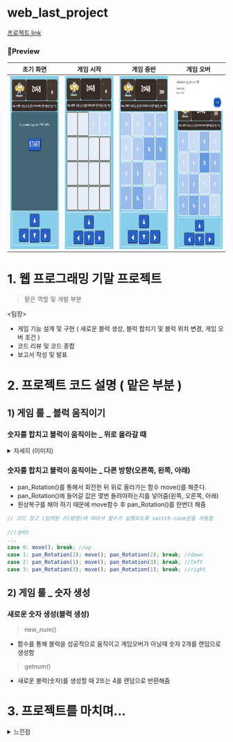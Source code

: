 # web_last_project
<a href="https://redbuttonking.github.io/web_last_project/"> 프로젝트 link </a>


### 🔭Preview
|초기 화면|게임 시작|게임 중반|게임 오버|
|:--:|:--:|:--:|:--:|
|<img src="img1.jpg" height = "400" width="300">|<img src="img2.jpg" height = "400" width="300">|<img src="img3.jpg" height = "400" width="300">|<img src="img4.jpg" height = "400" width="300">|

# 1. 웹 프로그래밍 기말 프로젝트

> 맡은 역할 및 개발 부분

<팀장>
- 게임 기능 설계 및 구현 ( 새로운 블럭 생성,  블럭 합치기 및 블럭 위치 변경, 게임 오버 조건 ) 
- 코드 리뷰 및 코드 종합
- 보고서 작성 및 발표

# 2. 프로젝트 코드 설명 ( 맡은 부분 )

## 1) 게임 룰 _ 블럭 움직이기

### 숫자를 합치고 블럭이 움직이는 _ 위로 올라갈 때

<details>
  
<summary> 자세히 (이미지) </summary>

|1|2|
|:--:|:--:|
|<img src="2048_위로_올리는_함수001.jpg" width="600">|<img src="2048_위로_올리는_함수002.jpg" width="600">|

- 마찬가지로 오른쪽, 왼쪽, 아래로 가는 로직은 행렬을 조건에 맞게 회전한 뒤 올리면 됨(그리고 다시 원상 복귀 회전)

</details>


### 숫자를 합치고 블럭이 움직이는 _ 다른 방향(오른쪽, 왼쪽, 아래)

- pan_Rotation()를 통해서 회전한 뒤 위로 올라가는 함수 move()를 해준다.
- pan_Rotation()에 들어갈 값은 몇번 돌려야하는지를 넣어줌(왼쪽, 오른쪽, 아래)
- 원상복구를 해야 하기 때문에 move함수 후 pan_Rotation()를 한번더 해줌

```js
// 코드 참고 (입력된 키(방향)에 따라서 함수가 실행되도록 switch-case문을 사용함

//(생략)
...
case 0: move(); break; //up
case 1: pan_Rotation(2); move(); pan_Rotation(2); break; //down
case 2: pan_Rotation(1); move(); pan_Rotation(3); break; //left
case 3: pan_Rotation(3); move(); pan_Rotation(1); break; //right

```

## 2) 게임 룰 _ 숫자 생성

### 새로운 숫자 생성(블럭 생성)

> new_num()
- 함수를 통해 블럭을 성공적으로 움직이고 게임오버가 아닐때 숫자 2개를 랜덤으로 생성함
> getnum()
- 새로운 블럭(숫자)를 생성할 때 2또는 4를 랜덤으로 반환해줌


# 3. 프로젝트를 마치며...

<details>
  
<summary> 느낀점 </summary>

처음 접해본 웹 프로그래밍이었는데 배움에 있어서 많이 어려웠지만 하나씩 차근차근 해결하다 보니 많이 익숙해지고 재미있어졌다.
여태 c언어나 Java 같은 언어들로 콘솔 창으로 결과만 봐왔었는데 내가 직접 웹페이지를 만들어서 배포까지 했다는 것이 너무 놀라웠고 흥미로웠다. (물론 많이 미흡 ㅎ)
그래서인지 배우면서 웹에 대해 많이 관심을 가지게 됐었다.

특히 기말 과제로 팀 프로젝트를 하면서 하나의 프로젝트를 여럿이서 하는 협업이 쉬운 일이 아니라는 것을 많이 느꼈다.
협업하기에 있어서 어떻게 코드를 나눠서 짜고 합치고 공부를 해야 하는지가 나에겐 큰 산이었다.
그래서 팀원들의 코드를 다 받아서 내가 직접 바뀌고 변경된 부분들을 Copy해서 최종 파일을 만들었다.

너무나 감사했던 건 내가 짠 코드와 로직들을 팀원들에게 이해시켜 주려고 알려줄 때 팀원들이 잘 이해해 주었고 따라준 것과
각자가 부족한 부분을 피드백해 주었을 때 보완하고 새로운 아이디어를 내어주어 감사했다. 누구나 팀 프로젝트를 어려워하고
싫어하는 부분이 사람과의 협업인데 좋은 팀원들과 함께 프로젝트를 하고 그 팀의 팀장으로 이끌 수 있었음에도 감사했다.

앞으로의 웹 프로젝트도 혹 다른 프로젝트를 할 때도 많은 어려움이 있을 텐데 그때마다 나의 기말 웹 프로젝트를 떠올리며 나아가야겠다. 

</details>
